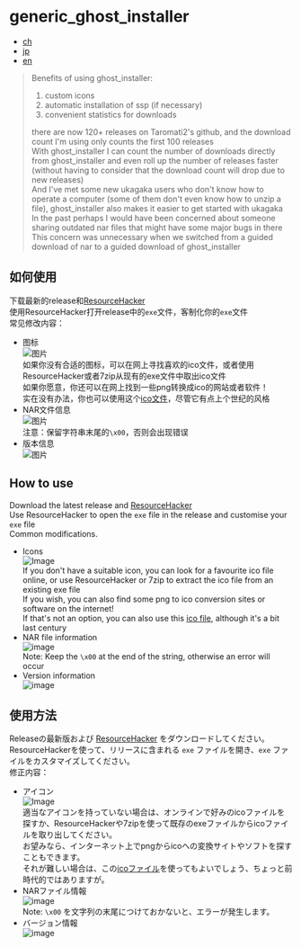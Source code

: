 ﻿# generic_ghost_installer  

- [ch](#如何使用)
- [jp](#使用方法)
- [en](#how-to-use)

> Benefits of using ghost_installer: 
> 1. custom icons
> 2. automatic installation of ssp (if necessary)
> 3. convenient statistics for downloads
> 
> there are now 120+ releases on Taromati2's github, and the download count I'm using only counts the first 100 releases  
> With ghost_installer I can count the number of downloads directly from ghost_installer and even roll up the number of releases faster (without having to consider that the download count will drop due to new releases)  
> And I've met some new ukagaka users who don't know how to operate a computer (some of them don't even know how to unzip a file), ghost_installer also makes it easier to get started with ukagaka  
> In the past perhaps I would have been concerned about someone sharing outdated nar files that might have some major bugs in there  
> This concern was unnecessary when we switched from a guided download of nar to a guided download of ghost_installer  

## 如何使用  

下载最新的release和[ResourceHacker](http://www.angusj.com/resourcehacker/)  
使用ResourceHacker打开release中的`exe`文件，客制化你的`exe`文件  
常见修改内容：

- 图标  
  ![图片](https://user-images.githubusercontent.com/31927825/196833419-58874125-2ce2-4a52-a40c-619be3f6d183.png)  
  如果你没有合适的图标，可以在网上寻找喜欢的ico文件，或者使用ResourceHacker或者7zip从现有的exe文件中取出ico文件  
  如果你愿意，你还可以在网上找到一些png转换成ico的网站或者软件！  
  实在没有办法，你也可以使用这个[ico文件](./imgs/Installer.ico)，尽管它有点上个世纪的风格  
- NAR文件信息  
  ![图片](https://user-images.githubusercontent.com/31927825/196833448-12eb4a98-0550-4008-85ab-bd46cac4e879.png)  
  注意：保留字符串末尾的`\x00`，否则会出现错误
- 版本信息  
  ![图片](https://user-images.githubusercontent.com/31927825/196833485-6d30ede8-ade9-4116-acc8-f45ed6d5bd40.png)

## How to use  

Download the latest release and [ResourceHacker](http://www.angusj.com/resourcehacker/)  
Use ResourceHacker to open the `exe` file in the release and customise your `exe` file  
Common modifications.

- Icons  
  ![Image](https://user-images.githubusercontent.com/31927825/196833419-58874125-2ce2-4a52-a40c-619be3f6d183.png)  
  If you don't have a suitable icon, you can look for a favourite ico file online, or use ResourceHacker or 7zip to extract the ico file from an existing exe file  
  If you wish, you can also find some png to ico conversion sites or software on the internet!  
  If that's not an option, you can also use this [ico file](./imgs/Installer.ico), although it's a bit last century  
- NAR file information  
  ![image](https://user-images.githubusercontent.com/31927825/196833448-12eb4a98-0550-4008-85ab-bd46cac4e879.png)  
  Note: Keep the `\x00` at the end of the string, otherwise an error will occur
- Version information  
  ![image](https://user-images.githubusercontent.com/31927825/196833485-6d30ede8-ade9-4116-acc8-f45ed6d5bd40.png)

## 使用方法  

Releaseの最新版および [ResourceHacker](http://www.angusj.com/resourcehacker/) をダウンロードしてください。  
ResourceHackerを使って、リリースに含まれる `exe` ファイルを開き、`exe` ファイルをカスタマイズしてください。  
修正内容：

- アイコン  
  ![Image](https://user-images.githubusercontent.com/31927825/196833419-58874125-2ce2-4a52-a40c-619be3f6d183.png)  
  適当なアイコンを持っていない場合は、オンラインで好みのicoファイルを探すか、ResourceHackerや7zipを使って既存のexeファイルからicoファイルを取り出してください。  
  お望みなら、インターネット上でpngからicoへの変換サイトやソフトを探すこともできます。  
  それが難しい場合は、この[icoファイル](./imgs/Installer.ico)を使ってもよいでしょう、ちょっと前時代的ではありますが。  
- NARファイル情報  
  ![image](https://user-images.githubusercontent.com/31927825/196833448-12eb4a98-0550-4008-85ab-bd46cac4e879.png)  
  Note: `\x00` を文字列の末尾につけておかないと、エラーが発生します。
- バージョン情報  
  ![image](https://user-images.githubusercontent.com/31927825/196833485-6d30ede8-ade9-4116-acc8-f45ed6d5bd40.png)
